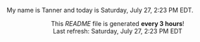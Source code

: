 My name is Tanner and today is Saturday, July 27, 2:23 PM EDT.

<p align="center">This <i>README</i> file is generated <b>every 3 hours</b>!</br>Last refresh: Saturday, July 27, 2:23 PM EDT<br /></p>
